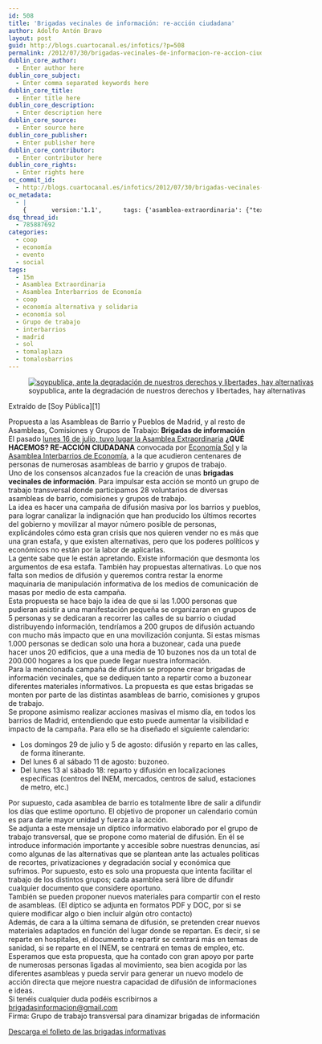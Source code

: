 ```yaml
---
id: 508
title: 'Brigadas vecinales de información: re-acción ciudadana'
author: Adolfo Antón Bravo
layout: post
guid: http://blogs.cuartocanal.es/infotics/?p=508
permalink: /2012/07/30/brigadas-vecinales-de-informacion-re-accion-ciudadana/
dublin_core_author:
  - Enter author here
dublin_core_subject:
  - Enter comma separated keywords here
dublin_core_title:
  - Enter title here
dublin_core_description:
  - Enter description here
dublin_core_source:
  - Enter source here
dublin_core_publisher:
  - Enter publisher here
dublin_core_contributor:
  - Enter contributor here
dublin_core_rights:
  - Enter rights here
oc_commit_id:
  - http://blogs.cuartocanal.es/infotics/2012/07/30/brigadas-vecinales-de-informacion-re-accion-ciudadana/1343647955
oc_metadata:
  - |
    {		version:'1.1',		tags: {'asamblea-extraordinaria': {"text":"Asamblea Extraordinaria","slug":"asamblea-extraordinaria","source":{"_className":"Entity","url":"http://d.opencalais.com/genericHasher-1/321c383d-bb86-3f87-bcf8-830c41347b1a","subjectURL":null,"type":{"_className":"ArtifactType","url":"http://s.opencalais.com/1/type/em/e/Organization","name":"Organization"},"name":"Asamblea Extraordinaria","rawRelevance":0.393,"normalizedRelevance":0.6328502415458938},"bucketName":"current","bucketPlacement":"auto","_className":"Tag"}, 'grupo-de-trabajo': {"text":"Grupo de trabajo","slug":"grupo-de-trabajo","source":{"_className":"Entity","url":"http://d.opencalais.com/genericHasher-1/53c27757-7d15-31a6-9b4c-45170d0fa3f0","subjectURL":null,"type":{"_className":"ArtifactType","url":"http://s.opencalais.com/1/type/em/e/Organization","name":"Organization"},"name":"Grupo de trabajo","rawRelevance":0.168,"normalizedRelevance":0.2705314009661836},"bucketName":"current","bucketPlacement":"auto","_className":"Tag"}, 'brigadasinformaciongmailcom': {"text":"brigadasinformacion@gmail.com","slug":"brigadasinformaciongmailcom","source":{"_className":"Entity","url":"http://d.opencalais.com/genericHasher-1/582e2bff-f3f5-3d27-82bf-f3b426d77970","subjectURL":null,"type":{"_className":"ArtifactType","url":"http://s.opencalais.com/1/type/em/e/EmailAddress","name":"EmailAddress"},"name":"brigadasinformacion@gmail.com","rawRelevance":0.168,"normalizedRelevance":0.2705314009661836},"bucketName":"blacklisted","bucketPlacement":"user","_className":"Tag"}, 'asamblea-interbarrios-de-economa': {"text":"Asamblea Interbarrios de Economía","slug":"asamblea-interbarrios-de-economa","source":{"_className":"Entity","url":"http://d.opencalais.com/genericHasher-1/943f41fc-dbee-3e79-a579-54e389aad485","subjectURL":null,"type":{"_className":"ArtifactType","url":"http://s.opencalais.com/1/type/em/e/Organization","name":"Organization"},"name":"Asamblea Interbarrios de Economía","rawRelevance":0.348,"normalizedRelevance":0.5603864734299516},"bucketName":"current","bucketPlacement":"auto","_className":"Tag"}, '15m': {"text":"15m","slug":"15m","source":null,"bucketName":"current","bucketPlacement":"auto","_className":"Tag"}, 'tomalosbarrios': {"text":"tomalosbarrios","slug":"tomalosbarrios","source":null,"bucketName":"current","bucketPlacement":"auto","_className":"Tag"}, 'tomalaplaza': {"text":"tomalaplaza","slug":"tomalaplaza","source":null,"bucketName":"current","bucketPlacement":"auto","_className":"Tag"}, 'sol': {"text":"sol","slug":"sol","source":null,"bucketName":"current","bucketPlacement":"auto","_className":"Tag"}, 'economa-sol': {"text":"economía sol","slug":"economa-sol","source":null,"bucketName":"current","bucketPlacement":"auto","_className":"Tag"}, 'economa-alternativa-y-solidaria': {"text":"economía alternativa y solidaria","slug":"economa-alternativa-y-solidaria","source":null,"bucketName":"current","bucketPlacement":"auto","_className":"Tag"}, 'coop': {"text":"coop","slug":"coop","source":null,"bucketName":"current","bucketPlacement":"auto","_className":"Tag"}, 'interbarrios': {"text":"interbarrios","slug":"interbarrios","source":null,"bucketName":"current","bucketPlacement":"auto","_className":"Tag"}, 'madrid': {"text":"madrid","slug":"madrid","source":null,"bucketName":"current","bucketPlacement":"auto","_className":"Tag"}}	}
dsq_thread_id:
  - 785887692
categories:
  - coop
  - economía
  - evento
  - social
tags:
  - 15m
  - Asamblea Extraordinaria
  - Asamblea Interbarrios de Economía
  - coop
  - economía alternativa y solidaria
  - economía sol
  - Grupo de trabajo
  - interbarrios
  - madrid
  - sol
  - tomalaplaza
  - tomalosbarrios
---
```

<figure id="attachment_509" style="width: 800px;" class="wp-caption alignnone"><a href="http://blogs.cuartocanal.es/infotics/2012/07/30/brigadas-vecinales-de-informacion-re-accion-ciudadana/soypublica/" rel="attachment wp-att-509"><img src="http://i2.wp.com/blogs.cuartocanal.es/infotics/files/2012/07/soypublica.png?fit=660%2C396" alt="soypublica, ante la degradación de nuestros derechos y libertades, hay alternativas" title="soypublica, ante la degradación de nuestros derechos y libertades, hay alternativas" class="size-full wp-image-509" data-recalc-dims="1" /></a><figcaption class="wp-caption-text">soypublica, ante la degradación de nuestros derechos y libertades, hay alternativas</figcaption></figure>  
Extraído de [Soy Pública][1]

Propuesta a las Asambleas de Barrio y Pueblos de Madrid, y al resto de Asambleas, Comisiones y Grupos de Trabajo: **Brigadas de información**  
El pasado [lunes 16 de julio, tuvo lugar la Asamblea Extraordinaria][2] **¿QUÉ HACEMOS? RE-ACCIÓN CIUDADANA** convocada por [Economía Sol][3] y la [Asamblea Interbarrios de Economía][4], a la que acudieron centenares de personas de numerosas asambleas de barrio y grupos de trabajo.  
Uno de los consensos alcanzados fue la creación de unas **brigadas vecinales de información**. Para impulsar esta acción se montó un grupo de trabajo transversal donde participamos 28 voluntarios de diversas asambleas de barrio, comisiones y grupos de trabajo.  
La idea es hacer una campaña de difusión masiva por los barrios y pueblos, para lograr canalizar la indignación que han producido los últimos recortes del gobierno y movilizar al mayor número posible de personas, explicándoles cómo esta gran crisis que nos quieren vender no es más que una gran estafa, y que existen alternativas, pero que los poderes políticos y económicos no están por la labor de aplicarlas.  
La gente sabe que le están apretando. Existe información que desmonta los argumentos de esa estafa. También hay propuestas alternativas. Lo que nos falta son medios de difusión y queremos contra restar la enorme maquinaria de manipulación informativa de los medios de comunicación de masas por medio de esta campaña.  
Esta propuesta se hace bajo la idea de que si las 1.000 personas que pudieran asistir a una manifestación pequeña se organizaran en grupos de 5 personas y se dedicaran a recorrer las calles de su barrio o ciudad distribuyendo información, tendríamos a 200 grupos de difusión actuando con mucho más impacto que en una movilización conjunta. Si estas mismas 1.000 personas se dedican solo una hora a buzonear, cada una puede hacer unos 20 edificios, que a una media de 10 buzones nos da un total de 200.000 hogares a los que puede llegar nuestra información.  
Para la mencionada campaña de difusión se propone crear brigadas de información vecinales, que se dediquen tanto a repartir como a buzonear diferentes materiales informativos. La propuesta es que estas brigadas se monten por parte de las distintas asambleas de barrio, comisiones y grupos de trabajo.  
Se propone asimismo realizar acciones masivas el mismo día, en todos los barrios de Madrid, entendiendo que esto puede aumentar la visibilidad e impacto de la campaña. Para ello se ha diseñado el siguiente calendario:

  * Los domingos 29 de julio y 5 de agosto: difusión y reparto en las calles, de forma itinerante.
  * Del lunes 6 al sábado 11 de agosto: buzoneo.
  * Del lunes 13 al sábado 18: reparto y difusión en localizaciones específicas (centros del INEM, mercados, centros de salud, estaciones de metro, etc.)

Por supuesto, cada asamblea de barrio es totalmente libre de salir a difundir los días que estime oportuno. El objetivo de proponer un calendario común es para darle mayor unidad y fuerza a la acción.  
Se adjunta a este mensaje un díptico informativo elaborado por el grupo de trabajo transversal, que se propone como material de difusión. En él se introduce información importante y accesible sobre nuestras denuncias, así como algunas de las alternativas que se plantean ante las actuales políticas de recortes, privatizaciones y degradación social y económica que sufrimos. Por supuesto, esto es solo una propuesta que intenta facilitar el trabajo de los distintos grupos; cada asamblea será libre de difundir cualquier documento que considere oportuno.  
También se pueden proponer nuevos materiales para compartir con el resto de asambleas. (El díptico se adjunta en formatos PDF y DOC, por si se quiere modificar algo o bien incluir algún otro contacto)  
Además, de cara a la última semana de difusión, se pretenden crear nuevos materiales adaptados en función del lugar donde se repartan. Es decir, si se reparte en hospitales, el documento a repartir se centrará más en temas de sanidad, si se reparte en el INEM, se centrará en temas de empleo, etc.  
Esperamos que esta propuesta, que ha contado con gran apoyo por parte de numerosas personas ligadas al movimiento, sea bien acogida por las diferentes asambleas y pueda servir para generar un nuevo modelo de acción directa que mejore nuestra capacidad de difusión de informaciones e ideas.  
Si tenéis cualquier duda podéis escribirnos a <brigadasinformacion@gmail.com>  
Firma: Grupo de trabajo transversal para dinamizar brigadas de información

[Descarga el folleto de las brigadas informativas][5]

 [1]: http://soypublica.wordpress.com/2012/07/26/propuesta-brigadas-de-informacion-diptico-informativo/
 [2]: http://madrid.tomalaplaza.net/2012/07/14/este-lunes-economia-sol-e-interbarrios-economia-convocan-asamblea-extraordinaria/
 [3]: http://madrid.tomalaplaza.net/category/grupos-de-trabajo/g_economia/
 [4]: https://n-1.cc/pg/groups/132804/grupo-trabajo-economia-sol/
 [5]: http://soypublica.files.wordpress.com/2012/07/folleto-brigadas-informativas.pdf